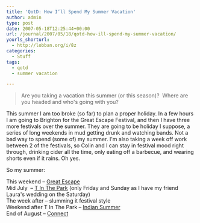 ```yaml
---
title: 'QotD: How I’ll Spend My Summer Vacation'
author: admin
type: post
date: 2007-05-18T12:25:44+00:00
url: /journal/2007/05/18/qotd-how-ill-spend-my-summer-vacation/
yourls_shorturl:
  - http://lobban.org/i/8z
categories:
  - Stuff
tags:
  - qotd
  - summer vacation

---
```

> Are you taking a vacation this summer (or this season)?&#160; Where are you headed and who's going with you?

This summer I am too broke (so far) to plan a proper holiday. In a few hours I am going to Brighton for the Great Escape Festival, and then I have three more festivals over the summer. They are going to be holiday I suppose, a series of long weekends in mud getting drunk and watching bands. Not a bad way to spend (some of) my summer. I'm also taking a week off work between 2 of the festivals, so Colin and I can stay in festival mood right through, drinking cider all the time, only eating off a barbecue, and wearing shorts even if it rains. Oh yes.

So my summer:

This weekend &#8211; [Great Escape][1]  
Mid July&#160; &#8211; [T In The Park][2] (only Friday and Sunday as I have my friend Laura's wedding on the Saturday)  
The week after &#8211; slumming it festival style  
Weekend after T In The Park &#8211; [Indian Summer][3]  
End of August &#8211; [Connect][4]

 [1]: http://www.escapegreat.com/
 [2]: http://www.tinthepark.com/
 [3]: http://www.indiansummerglasgow.com/
 [4]: http://www.connectmusicfestival.com/